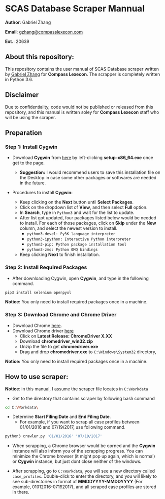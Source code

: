 # SCAS Database Scraper Mannual
__Author__: Gabriel Zhang

__Email__: gzhang@compasslexecon.com

__Ext.__: 20639
## About this repository:
This repository contains the user manual of SCAS Database scraper written by 
[Gabriel Zhang](https://github.com/dpzhang) for __Compass Lexecon__. 
The scrapper is completely written in Python 3.6. 

## Disclaimer
Due to confidentiality, code would not be published or released from this 
repository, and this manual is written soley for __Compass Lexecon__ staff who 
will be using the scraper.

## Preparation 

### Step 1: Install Cygwin
* Download __Cygwin__ from [here](https://cygwin.com/install.html) by left-clicking __setup-x86\_64.exe__ once get to the page.
    + __Suggestion:__ I would recommend users to save this installation file on the Desktop in case some other packages or softwares are needed in the future.

* Procedures to install __Cygwin__:
    + Keep clicking on the __Next__ button until __Select Packages__.
    + Click on the dropdown list of __View__, and then select __Full__ option.
    + In __Search__, type in <code>Python3</code> and wait for the list 
to update.
    + After list got updated, four packages listed below would be needed to install. For each of those packages, click on __Skip__ under 
the __New__ column, and select the newest version to install.
        - <code>python3-devel: Py3K language interpreter</code> 
        - <code>python3-ipython: Interactive Python interpreter</code>
        - <code>python3-pip: Python package installation tool</code>
        - <code>python3-zmq: Python 0MQ bindings</code>
    + Keep clicking __Next__ to finish installation.


### Step 2: Install Required Packages
* After downloading Cygwin, open __Cygwin__, and type in the following command.
```bash
pip3 install selenium openpyxl
```
__Notice:__ You only need to install required packages once in a machine.


### Step 3: Download Chrome and Chrome Driver
* Download Chrome [here](https://www.google.com/chrome/browser/).
* Download Chrome driver [here](https://sites.google.com/a/chromium.org/chromedriver/downloads)
    + Click on __Latest Release: ChromeDriver X.XX__
    + Download __chromedriver\_win32.zip__
    + Unzip the file to get __chromedriver.exe__
    + Drag and drop __chromedriver.exe__ to <code>C:\Windows\System32</code> directory,

__Notice:__ You only need to install required packages once in a machine.

## How to use scraper:
__Notice__: in this manual, I assume the scraper file locates in <code>C:\Workdata</code>

* Get to the directory that contains scraper by following bash command
```bash
cd C:\Workdata\
```

* Determine __Start Filing Date__ and __End Filing Date__. 
    + For example, if you want to scrap all case profiles between 01/01/2016 
and 07/19/2017, use following command.
```bash
python3 crawler.py '01/01/2016' '07/19/2017'
```

* When scrapping, a Chrome browser would be oprned and the __Cygwin__ instance 
will also inform you of the scrapping progress. You can minimize the Chrome 
browser (it might pop up again, which is normal) or __Cygwin__ instance, but 
just dont close neither of the windows.

* After scrapping, go to <code>C:\Workdata</code>, you will see a new directory 
called <code>case_profiles</code>. Double-click to enter the directory, and you 
will likely to see sub-directories in format of __MMDDYYYY-MMDDYYYY__ (For example, 
01012016-07192017), and all scraped case profiles are stored in there.
